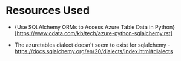 # Resources Used

- {Use SQLAlchemy ORMs to Access Azure Table Data in Python}[https://www.cdata.com/kb/tech/azure-python-sqlalchemy.rst]

- The azuretables dialect doesn't seem to exist for sqlalchemy - https://docs.sqlalchemy.org/en/20/dialects/index.html#dialects